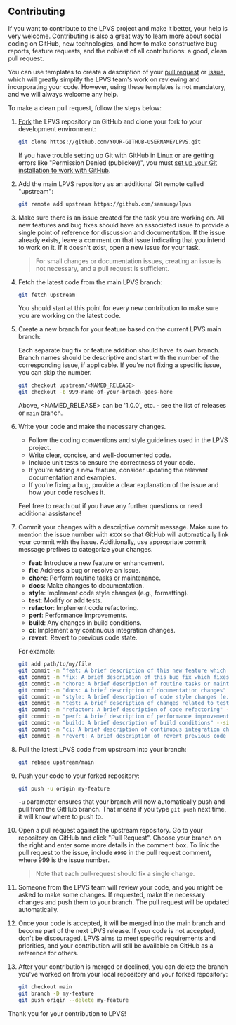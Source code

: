 ## Contributing

If you want to contribute to the LPVS project and make it better, your help is very welcome. Contributing is also a great way to learn more about social coding on GitHub, new technologies, and how to make constructive bug reports, feature requests, and the noblest of all contributions: a good, clean pull request.

You can use templates to create a description of your [pull request](PULL_REQUEST_TEMPLATE.md) or [issue](ISSUE_TEMPLATE.md), which will greatly simplify the LPVS team's work on reviewing and incorporating your code. However, using these templates is not mandatory, and we will always welcome any help.

To make a clean pull request, follow the steps below:

1. [Fork](http://help.github.com/fork-a-repo/) the LPVS repository on GitHub and clone your fork to your development environment:
   ```sh
   git clone https://github.com/YOUR-GITHUB-USERNAME/LPVS.git
   ```
   If you have trouble setting up Git with GitHub in Linux or are getting errors like "Permission Denied (publickey)", you must [set up your Git installation to work with GitHub](http://help.github.com/linux-set-up-git/).

2. Add the main LPVS repository as an additional Git remote called "upstream":
   ```sh
   git remote add upstream https://github.com/samsung/lpvs
   ```

3. Make sure there is an issue created for the task you are working on. All new features and bug fixes should have an associated issue to provide a single point of reference for discussion and documentation. If the issue already exists, leave a comment on that issue indicating that you intend to work on it. If it doesn't exist, open a new issue for your task. 

    > For small changes or documentation issues, creating an issue is not necessary, and a pull request is sufficient.

4. Fetch the latest code from the main LPVS branch:
   ```sh
   git fetch upstream
   ```
    You should start at this point for every new contribution to make sure you are working on the latest code.

5. Create a new branch for your feature based on the current LPVS main branch:

    Each separate bug fix or feature addition should have its own branch. Branch names should be descriptive and start with the number of the corresponding issue, if applicable. If you're not fixing a specific issue, you can skip the number. 
	```sh
	git checkout upstream/<NAMED_RELEASE>
	git checkout -b 999-name-of-your-branch-goes-here
	```
    Above, <NAMED_RELEASE> can be '1.0.0', etc. - see the list of releases or `main` branch.

6. Write your code and make the necessary changes.
   - Follow the coding conventions and style guidelines used in the LPVS project.
   - Write clear, concise, and well-documented code.
   - Include unit tests to ensure the correctness of your code.
   - If you're adding a new feature, consider updating the relevant documentation and examples.
   - If you're fixing a bug, provide a clear explanation of the issue and how your code resolves it.

    Feel free to reach out if you have any further questions or need additional assistance!

7. Commit your changes with a descriptive commit message. Make sure to mention the issue number with `#XXX` so that GitHub will automatically link your commit with the issue. Additionally, use appropriate commit message prefixes to categorize your changes.

   - **feat**: Introduce a new feature or enhancement.
   - **fix**: Address a bug or resolve an issue.
   - **chore**: Perform routine tasks or maintenance.
   - **docs**: Make changes to documentation.
   - **style**: Implement code style changes (e.g., formatting).
   - **test**: Modify or add tests.
   - **refactor**: Implement code refactoring.
   - **perf**: Performance Improvements.
   - **build**: Any changes in build conditions.
   - **ci**: Implement any continuous integration changes.
   - **revert**: Revert to previous code state.

   For example:

   ```sh
   git add path/to/my/file
   git commit -m "feat: A brief description of this new feature which resolves #42" --signoff
   git commit -m "fix: A brief description of this bug fix which fixes #42" --signoff
   git commit -m "chore: A brief description of routine tasks or maintenance" --signoff
   git commit -m "docs: A brief description of documentation changes" --signoff
   git commit -m "style: A brief description of code style changes (e.g., formatting)" --signoff
   git commit -m "test: A brief description of changes related to testing" --signoff
   git commit -m "refactor: A brief description of code refactoring" --signoff
   git commit -m "perf: A brief description of performance improvements" --signoff
   git commit -m "build: A brief description of build conditions" --signoff
   git commit -m "ci: A brief description of continuous integration changes" --signoff
   git commit -m "revert: A brief description of revert previous code state" --signoff
   ```

8. Pull the latest LPVS code from upstream into your branch:
	```sh
	git rebase upstream/main
	```

9. Push your code to your forked repository:
	```sh
	git push -u origin my-feature
	```
	`-u` parameter ensures that your branch will now automatically push and pull from the GitHub branch. That means if you type `git push` next time, it will know where to push to.

10. Open a pull request against the upstream repository. Go to your repository on GitHub and click "Pull Request". Choose your branch on the right and enter some more details in the comment box. To link the pull request to the issue, include `#999` in the pull request comment, where 999 is the issue number.
	> Note that each pull-request should fix a single change.

11. Someone from the LPVS team will review your code, and you might be asked to make some changes. If requested, make the necessary changes and push them to your branch. The pull request will be updated automatically.

12. Once your code is accepted, it will be merged into the main branch and become part of the next LPVS release. If your code is not accepted, don't be discouraged. LPVS aims to meet specific requirements and priorities, and your contribution will still be available on GitHub as a reference for others.

13. After your contribution is merged or declined, you can delete the branch you've worked on from your local repository and your forked repository:
	```sh
	git checkout main
	git branch -D my-feature
	git push origin --delete my-feature
	```

Thank you for your contribution to LPVS!
